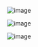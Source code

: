 ![image](https://github.com/user-attachments/assets/fb956fb0-2dcb-4839-8c10-626ce034fe68)

![image](https://github.com/user-attachments/assets/be14660b-b811-4e31-b2a1-2e2a9f9e4002)

![image](https://github.com/user-attachments/assets/af729d95-bdd0-488b-9b1d-57f5d9fa3200)
